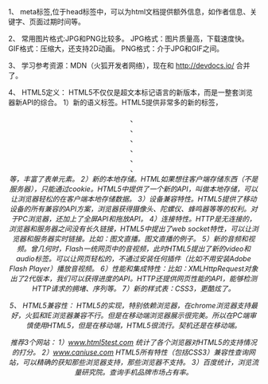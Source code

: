 1、
meta标签,位于head标签中，可以为html文档提供额外信息，如作者信息、关键字、页面过期时间等。

2、
常用图片格式:JPG和PNG比较多。
JPG格式：图片质量高，下载速度快。
GIF格式：压缩大，还支持2D动画。
PNG格式：介于JPG和GIF之间。

3、
学习参考资源：MDN（火狐开发者网络），现在和 http://devdocs.io/ 合并了。

4、
HTML5定义：
HTML5不仅仅是超文本标记语言的新版本，而是一整套浏览器新API的综合。
    1）新的语义标签。HTML5提供非常多的新的标签，<header>、<section>、<footer>、<nav>、<aside>、<article>、<address>等，丰富了表单元素。
    2）新的本地存储。HTML如果想往客户端存储东西（不是服务器），只能通过cookie。HTML5中提供了一个新的API，叫做本地存储，可以让浏览器轻松的在客户端本地存储数据。
    3）设备兼容特性。HTML5提供了移动设备的所有兼容的API方案，浏览器获得摄像头、陀螺仪、蜂鸣器等等的权利。对于PC浏览器，还加上了全屏API和拖放API。
    4）连接特性。HTTP是无连接的，浏览器和服务器之间没有长久链接，HTML5中提出了web socket特性，可以让浏览器和服务器实时链接。比如：图文直播。图文直播的例子。
    5）新的音频和视频。曾几何时，Flash一统网页中的音视频，此时HTML5提出了新的video和audio标签。可以让网页轻松的，不通过安装任何插件（比如不用安装Adobe Flash Player）播放音视频。
    6）性能和集成特性：比如：XMLHttpRequest对象出了2代版本，我们可以获得进度的API。HTTP还提供网页性能的API，能够检测HTTP请求的拥堵、序列等。
    7）新的样式表：CSS3，更酷炫了。

5、
HTML5兼容性：
HTML5的实现，特别依赖浏览器，在chrome浏览器支持最好，火狐和IE浏览器兼容不行。但是在移动端浏览器展示很完美。所以在PC端审慎使用HTML5，但是在移动端，HTML5很流行。契机还是在移动端。

推荐3个网站：
    1）www.html5test.com 统计了各个浏览器对HTML5的支持情况的打分。
    2）www.caniuse.com HTML5所有特性（包括CSS3）兼容性查询网站，可以精确的获知那些浏览器支持，那些浏览器不支持。
    3）百度统计，浏览流量研究院。查询手机品牌市场占有率。